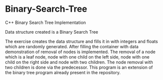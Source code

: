 # Binary-Search-Tree
C++ Binary Search Tree Implementation

Data structure created is a Binary Search Tree

The exercise creates the data structure and fills it in with integers and floats which are randomly generated. After filling the container with data demonstration of removal of nodes is implemented. The removal of a node which is a leaf node, node with one child on the left side, node with one child on the right side and node with two children. The node removal with two children is done via the predecessor. This program is an extension of the binary tree program already present in the repository.
